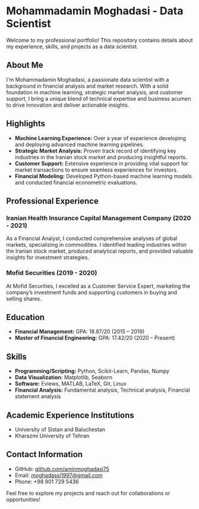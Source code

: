 # Mohammadamin Moghadasi - Data Scientist 

Welcome to my professional portfolio! This repository contains details about my experience, skills, and projects as a data scientist.

## About Me
I'm Mohammadamin Moghadasi, a passionate data scientist with a background in financial analysis and market research. With a solid foundation in machine learning, strategic market analysis, and customer support, I bring a unique blend of technical expertise and business acumen to drive innovation and deliver actionable insights.

## Highlights
- **Machine Learning Experience:** Over a year of experience developing and deploying advanced machine learning pipelines.
- **Strategic Market Analysis:** Proven track record of identifying key industries in the Iranian stock market and producing insightful reports.
- **Customer Support:** Extensive experience in providing vital support for market transactions to ensure seamless experiences for investors.
- **Financial Modeling:** Developed Python-based machine learning models and conducted financial econometric evaluations.
  
## Professional Experience
### Iranian Health Insurance Capital Management Company (2020 - 2021)
As a Financial Analyst, I conducted comprehensive analyses of global markets, specializing in commodities. I identified leading industries within the Iranian stock market, produced analytical reports, and provided valuable insights for investment strategies.

### Mofid Securities (2019 - 2020)
At Mofid Securities, I excelled as a Customer Service Expert, marketing the company’s investment funds and supporting customers in buying and selling shares.

## Education
- **Financial Management:** GPA: 18.87/20 (2015 – 2019)
- **Master of Financial Engineering:** GPA: 17.42/20 (2020 – Present)

## Skills
- **Programming/Scripting:** Python, Scikit-Learn, Pandas, Numpy
- **Data Visualization:** Matplotlib, Seaborn
- **Software:** Eviews, MATLAB, LaTeX, Git, Linux
- **Financial Analysis:** Fundamental analysis, Technical analysis, Financial statement analysis

## Academic Experience Institutions
- University of Sistan and Baluchestan
- Kharazmi University of Tehran

## Contact Information
- GitHub: [github.com/aminmoghadasi75](https://github.com/aminmoghadasi75)
- Email: moghadassi1997@gmail.com
- Phone: +98 901 729 5436

Feel free to explore my projects and reach out for collaborations or opportunities!
